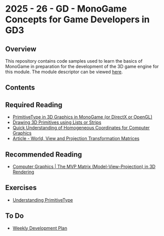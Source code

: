 # 2025 - 26 - GD - MonoGame Concepts for Game Developers in GD3

## Overview 

This repository contains code samples used to learn the basics of MonoGame in preparation for the development of the 3D game engine for this module.
The module descriptor can be viewed [here](https://courses.dkit.ie/index.cfm/page/module/moduleId/55573).

## Contents

## Required Reading 

- [PrimitiveType in 3D Graphics in MonoGame (or DirectX or OpenGL)](Notes/Content%20-%20Understanding%20Primitives.md)
- [Drawing 3D Primitives using Lists or Strips](https://docs.monogame.net/articles/getting_to_know/howto/graphics/HowTo_Draw_3D_Primitives.html#:~:text=Overview,basic%20effect%20and%20transformation%20matrices.)
- [Quick Understanding of Homogeneous Coordinates for Computer Graphics](https://www.youtube.com/watch?v=o-xwmTODTUI)
- [Article - World, View and Projection Transformation Matrices](http://www.codinglabs.net/article_world_view_projection_matrix.aspx)

## Recommended Reading 

- [Computer Graphics | The MVP Matrix (Model-View-Projection) in 3D Rendering](https://www.youtube.com/watch?v=a_rX4xfYcy4)

## Exercises

- [Understanding PrimitiveType](Exercises/Exercises%20-%20Understanding%20Primitives.md)


## To Do 

- [Weekly Development Plan](ToDo.md)




